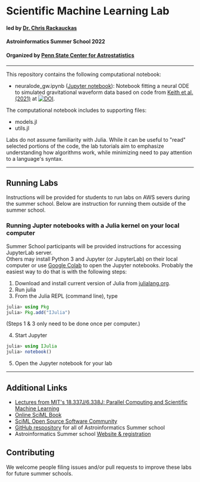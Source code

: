 # Scientific Machine Learning Lab

#### led by [Dr. Chris Rackauckas](https://chrisrackauckas.com/)
#### Astroinformatics Summer School 2022 
#### Organized by [Penn State Center for Astrostatistics](https://sites.psu.edu/astrostatistics/)

-----
This repository contains the following computational notebook: 
- neuralode_gw.ipynb ([Jupyter notebook](https://github.com/Astroinformatics/ScientificMachineLearning/blob/main/neuralode_gw.ipynb)): Notebook fitting a neural ODE to simulated gravitational waveform data based on code from [Keith et al. (2021)](https://arxiv.org/abs/2102.12695) at [![DOI](https://zenodo.org/badge/DOI/10.5281/zenodo.4477649.svg)](https://doi.org/10.5281/zenodo.4477649).

The computational notebook includes to supporting files: 
- models.jl 
- utils.jl

Labs do not assume familiarity with Julia.  While it can be useful to "read" selected portions of the code, the lab tutorials aim to emphasize understanding how algorithms work, while minimizing need to pay attention to a language's syntax.

----
## Running Labs
Instructions will be provided for students to run labs on AWS severs during the summer school.  Below are instruction for running them outside of the summer school.

### Running Jupter notebooks with a Julia kernel on your local computer
Summer School participants will be provided instructions for accessing JupyterLab server.  
Others may install Python 3 and Jupyter (or JupyterLab) on their local computer or use [Google Colab](https://colab.research.google.com/) to open the Jupyter notebooks.  Probably the easiest way to do that is with the following steps:
1.  Download and install current version of Julia from [julialang.org](https://julialang.org/downloads/).
2.  Run julia
3.  From the Julia REPL (command line), type
```julia
julia> using Pkg
julia> Pkg.add("IJulia")
```
(Steps 1 & 3 only need to be done once per computer.)

4.  Start Jupyter
```julia
julia> using IJulia
julia> notebook()
```
5.  Open the Jupyter notebook for your lab

---
## Additional Links
- [Lectures from MIT's 18.337J/6.338J: Parallel Computing and Scientific Machine Learning](https://www.youtube.com/watch?v=3IoqyXmAAkU&list=PLCAl7tjCwWyGjdzOOnlbGnVNZk0kB8VSa)
- [Online SciML Book](https://book.sciml.ai/)
- [SciML Open Source Software Community](https://sciml.ai/)
- [GitHub respository](https://github.com/Astroinformatics/SummerSchool2022) for all of Astroinformatics Summer school
- Astroinformatics Summer school [Website & registration](https://sites.psu.edu/astrostatistics/astroinfo-su22/)

## Contributing
We welcome people filing issues and/or pull requests to improve these labs for future summer schools.
